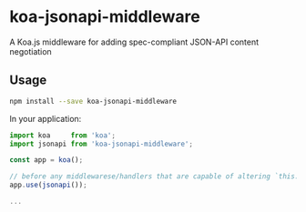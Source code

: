 # koa-jsonapi-middleware

A Koa.js middleware for adding spec-compliant JSON-API content negotiation

## Usage

```bash
npm install --save koa-jsonapi-middleware
```

In your application:

```javascript
import koa     from 'koa';
import jsonapi from 'koa-jsonapi-middleware';

const app = koa();

// before any middlewarese/handlers that are capable of altering `this.body`
app.use(jsonapi());

...
```
